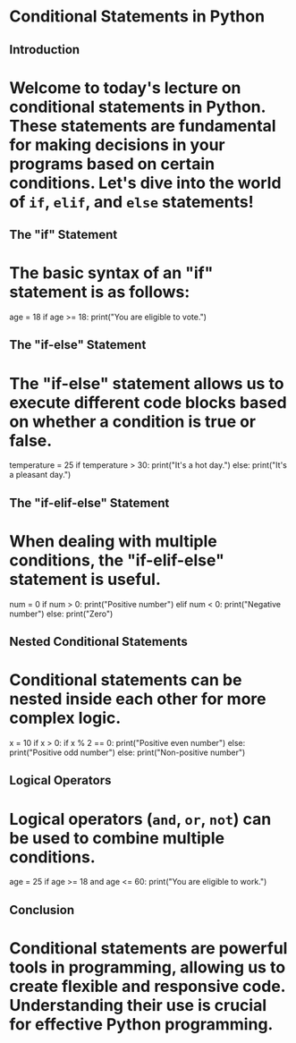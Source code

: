 # Conditional Statements in Python

## Introduction
# Welcome to today's lecture on conditional statements in Python. These statements are fundamental for making decisions in your programs based on certain conditions. Let's dive into the world of `if`, `elif`, and `else` statements!

## The "if" Statement
# The basic syntax of an "if" statement is as follows:
age = 18
if age >= 18:
    print("You are eligible to vote.")

## The "if-else" Statement
# The "if-else" statement allows us to execute different code blocks based on whether a condition is true or false.
temperature = 25
if temperature > 30:
    print("It's a hot day.")
else:
    print("It's a pleasant day.")

## The "if-elif-else" Statement
# When dealing with multiple conditions, the "if-elif-else" statement is useful.
num = 0
if num > 0:
    print("Positive number")
elif num < 0:
    print("Negative number")
else:
    print("Zero")

## Nested Conditional Statements
# Conditional statements can be nested inside each other for more complex logic.
x = 10
if x > 0:
    if x % 2 == 0:
        print("Positive even number")
    else:
        print("Positive odd number")
else:
    print("Non-positive number")

## Logical Operators
# Logical operators (`and`, `or`, `not`) can be used to combine multiple conditions.
age = 25
if age >= 18 and age <= 60:
    print("You are eligible to work.")

## Conclusion
# Conditional statements are powerful tools in programming, allowing us to create flexible and responsive code. Understanding their use is crucial for effective Python programming.

